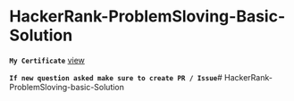# HackerRank-ProblemSloving-Basic-Solution
**`My Certificate`** <a href="https://www.hackerrank.com/certificates/2c76336a918f">view</a>

**`If new question asked make sure to create PR / Issue`**# HackerRank-ProblemSloving-basic-Solution
